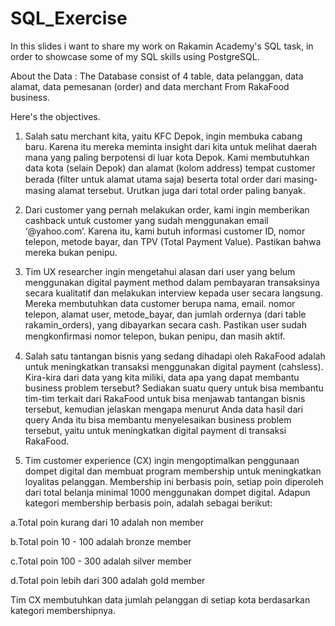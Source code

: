 # SQL_Exercise
In this slides i want to share my work on Rakamin Academy's SQL task, in order to showcase some of my SQL skills using PostgreSQL.

About the Data : The Database consist of 4 table, data pelanggan, data alamat, data pemesanan (order) and data merchant From RakaFood business.

Here's the objectives.

1. Salah satu merchant kita, yaitu KFC Depok, ingin membuka cabang baru.  Karena itu mereka meminta insight dari kita untuk melihat daerah mana  yang paling berpotensi di luar kota Depok. Kami membutuhkan data kota  (selain Depok) dan alamat (kolom address) tempat customer berada (ﬁlter  untuk alamat utama saja) beserta total order dari masing-masing alamat  tersebut. Urutkan juga dari total order paling banyak.

2. Dari customer yang pernah melakukan order, kami ingin  memberikan cashback untuk customer yang sudah menggunakan  email ‘@yahoo.com’. Karena itu, kami butuh informasi customer ID,  nomor telepon, metode bayar, dan TPV (Total Payment Value). Pastikan  bahwa mereka bukan penipu. 

3. Tim UX researcher ingin mengetahui alasan dari user yang belum menggunakan digital  payment method dalam pembayaran transaksinya secara kualitatif dan melakukan interview  kepada user secara langsung. Mereka membutuhkan data customer berupa nama, email.  nomor telepon, alamat user, metode_bayar, dan jumlah ordernya (dari table rakamin_orders),  yang dibayarkan secara cash. Pastikan user sudah mengkonﬁrmasi nomor telepon, bukan  penipu, dan masih aktif.

4. Salah satu tantangan bisnis yang sedang dihadapi oleh RakaFood adalah untuk  meningkatkan transaksi menggunakan digital payment (cahsless). Kira-kira dari data  yang kita miliki, data apa yang dapat membantu business problem tersebut? Sediakan  suatu query untuk bisa membantu tim-tim terkait dari RakaFood untuk bisa menjawab  tantangan bisnis tersebut, kemudian jelaskan mengapa menurut Anda data hasil dari  query Anda itu bisa membantu menyelesaikan business problem tersebut, yaitu untuk  meningkatkan digital payment di transaksi RakaFood.

5. Tim customer experience (CX) ingin mengoptimalkan penggunaan dompet digital dan  membuat program membership untuk meningkatkan loyalitas pelanggan. Membership ini  berbasis poin, setiap poin diperoleh dari total belanja minimal 1000 menggunakan dompet  digital. Adapun kategori membership berbasis poin, adalah sebagai berikut:

a.Total poin kurang dari 10 adalah non member

b.Total poin 10 - 100 adalah bronze member

c.Total poin 100 - 300 adalah silver member

d.Total poin lebih dari 300 adalah gold member

Tim CX membutuhkan data jumlah pelanggan di setiap kota berdasarkan kategori  membershipnya. 
